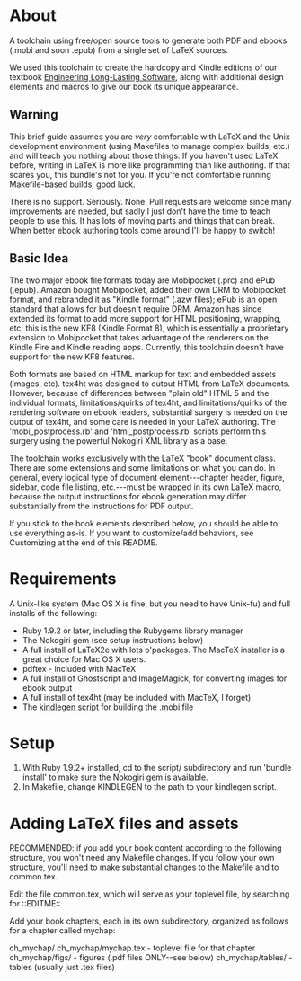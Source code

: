 About
=====

A toolchain using free/open source tools to generate both PDF and ebooks
(.mobi and soon .epub) from a single set of LaTeX sources.

We used this toolchain to create the hardcopy and Kindle editions of our
textbook [Engineering Long-Lasting Software](http://saasbook.info),
along with additional design elements and macros to give our book its
unique appearance.

Warning
-------

This brief guide assumes you are *very* comfortable with LaTeX and the
Unix development environment (using Makefiles to manage complex builds,
etc.)  and will teach you nothing about those things.  If you haven't
used LaTeX before, writing in LaTeX is more like programming than like
authoring.  If that scares you, this bundle's not for you.  If you're
not comfortable running Makefile-based builds, good luck.

There is no support.  Seriously.  None.  Pull requests are welcome since
many improvements are needed, but sadly I just don't have the time to
teach people to use this.  It has lots of moving parts and things that
can break.  When better ebook authoring tools come around I'll be happy
to switch!

Basic Idea
----------

The two major ebook file formats today are Mobipocket (.prc) and ePub
(.epub).  Amazon bought Mobipocket, added their own DRM to Mobipocket
format, and rebranded it as "Kindle format" (.azw files); ePub is an
open standard that allows for but doesn't require DRM.  Amazon has since
extended its format to add more support for HTML positioning, wrapping,
etc; this is the new KF8 (Kindle Format 8), which is essentially a
proprietary extension to Mobipocket that takes advantage of the
renderers on the Kindle Fire and Kindle reading apps.  Currently, this
toolchain doesn't have support for the new KF8 features.

Both formats are based on HTML markup for text and embedded assets
(images, etc).  tex4ht was designed to output HTML from LaTeX documents.
However, because of differences between "plain old" HTML 5 and the
individual formats, limitations/quirks of tex4ht, and limitations/quirks
of the rendering software on ebook readers, substantial surgery is
needed on the output of tex4ht, and some care is needed in your LaTeX
authoring.  The 'mobi_postprocess.rb' and 'html_postprocess.rb' scripts
perform this surgery using the powerful Nokogiri XML library as a base.

The toolchain works exclusively with the LaTeX "book" document class.
There are some extensions and some limitations on what you can do.
In general, every logical type of document element---chapter header,
figure, sidebar, code file listing, etc.---must be wrapped in its own
LaTeX macro, because the output instructions for ebook generation may
differ substantially from the instructions for PDF output.

If you stick to the book elements described below, you should be able to
use everything as-is.  If you want to customize/add behaviors, see
Customizing at the end of this README.

Requirements
============

A Unix-like system (Mac OS X is fine, but you need to have Unix-fu) and
full installs of the following:

- Ruby 1.9.2 or later, including the Rubygems library manager
- The Nokogiri gem (see setup instructions below)
- A full install of LaTeX2e with lots o'packages.  The MacTeX installer
is a great choice for Mac OS X users.
- pdftex - included with MacTeX
- A full install of Ghostscript and ImageMagick, for converting images
for ebook output
- A full install of tex4ht (may be included with MacTeX, I forget)
- The [kindlegen script](http://www.amazon.com/kindleformat/KindleGen)
for building the .mobi file


Setup
=====

1. With Ruby 1.9.2+ installed, cd to the script/ subdirectory and run
'bundle install' to make sure the Nokogiri gem is available.
2. In Makefile, change KINDLEGEN to the path to your kindlegen script.

Adding LaTeX files and assets
=============================

RECOMMENDED: if you add your book content according to the following
structure, you won't need any Makefile changes.  If you follow your own
structure, you'll need to make substantial changes to the Makefile and
to common.tex.

Edit the file common.tex, which will serve as your toplevel file, by
searching for ::EDITME:: 

Add your book chapters, each in its own subdirectory, organized as
follows for a chapter called mychap:

ch_mychap/
ch_mychap/mychap.tex  - toplevel file for that chapter
ch_mychap/figs/      - figures (.pdf files ONLY--see below)
ch_mychap/tables/    - tables (usually just .tex files)

